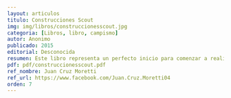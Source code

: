 ```yaml
---
layout: articulos
titulo: Construcciones Scout
img: img/libros/construccionesscout.jpg
categoria: [Libros, libro, campismo]
autor: Anonimo
publicado: 2015
editorial: Desconocida
resumen: Este libro representa un perfecto inicio para comenzar a realizar construcciones con diagramas y esquemas que facilitaran el trabajo inicial y estimula de perfecta manera la creatividad de los lectores para continuar por su propia cuenta.
pdf: pdf/construccionesscout.pdf
ref_nombre: Juan Cruz Moretti
ref_url: https://www.facebook.com/Juan.Cruz.Moretti04
orden: 7
---
```

